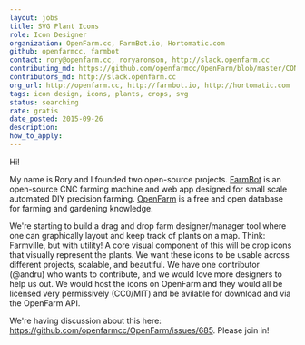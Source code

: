 ```yaml
---
layout: jobs
title: SVG Plant Icons
role: Icon Designer
organization: OpenFarm.cc, FarmBot.io, Hortomatic.com
github: openfarmcc, farmbot
contact: rory@openfarm.cc, roryaronson, http://slack.openfarm.cc
contributing_md: https://github.com/openfarmcc/OpenFarm/blob/master/CONTRIBUTING.md
contributors_md: http://slack.openfarm.cc
org_url: http://openfarm.cc, http://farmbot.io, http://hortomatic.com
tags: icon design, icons, plants, crops, svg
status: searching
rate: gratis
date_posted: 2015-09-26
description:
how_to_apply:
---
```


Hi!

My name is Rory and I founded two open-source projects.
[FarmBot](http://farmbot.io) is an open-source CNC farming machine and web app designed for small scale automated DIY precision farming.
[OpenFarm](http://openfarm.cc) is a free and open database for farming and gardening knowledge.

We're starting to build a drag and drop farm designer/manager tool where one can graphically layout and keep track of plants on a map.
Think: Farmville, but with utility!
A core visual component of this will be crop icons that visually represent the plants.
We want these icons to be usable across different projects, scalable, and beautiful.
We have one contributor (@andru) who wants to contribute, and we would love more designers to help us out.
We would host the icons on OpenFarm and they would all be licensed very permissively (CC0/MIT) and be avilable for download and via the OpenFarm API.

We're having discussion about this here: https://github.com/openfarmcc/OpenFarm/issues/685.
Please join in!
